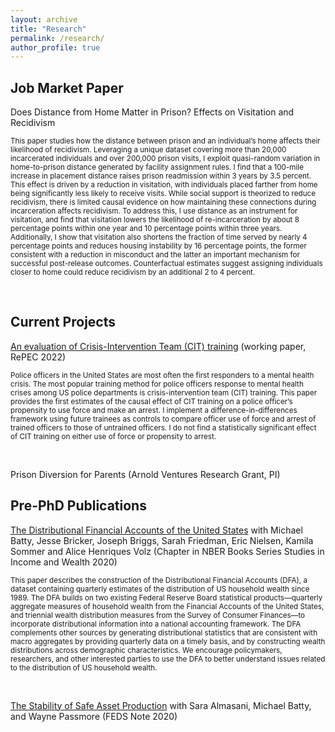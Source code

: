 ```yaml
---
layout: archive
title: "Research"
permalink: /research/
author_profile: true
---
```

## Job Market Paper ##
Does Distance from Home Matter in Prison? Effects on Visitation and Recidivism<br/> 
 <p><small>This paper studies how the distance between prison and an individual’s home affects their likelihood of recidivism. Leveraging a unique dataset covering more than 20,000 incarcerated individuals and over 200,000 prison visits, I exploit quasi-random variation in home-to-prison distance generated by facility assignment rules. I find that a 100-mile increase in placement distance raises prison readmission within 3 years by 3.5 percent. This effect is driven by a reduction in visitation, with individuals placed farther from home being significantly less likely to receive visits. While social support is theorized to reduce recidivism, there is limited causal evidence on how maintaining these connections during incarceration affects recidivism. To address this, I use distance as an instrument for visitation, and find that visitation lowers the likelihood of re-incarceration by about 8 percentage points within one year and 10 percentage points within three years. Additionally, I show that visitation also shortens the fraction of time served by nearly 4 percentage points and reduces housing instability by 16 percentage points, the former consistent with a reduction in misconduct and the latter an important mechanism for successful post-release outcomes. Counterfactual estimates suggest assigning individuals closer to home could reduce recidivism by an additional 2 to 4 percent. </small></p><br/> 

## Current Projects ##
[An evaluation of Crisis-Intervention Team (CIT) training](https://mpra.ub.uni-muenchen.de/114948/1/MPRA_paper_114948.pdf) (working paper, RePEC 2022)<br/> 
 <p><small>Police officers in the United States are most often the first responders to a mental health crisis. The most popular training method for police officers response to mental health crises among US police departments is crisis-intervention team (CIT) training. This paper provides the first estimates of the causal effect of CIT training on a police officer’s propensity to use force and make an arrest. I implement a difference-in-differences framework using future trainees as controls to compare officer use of force and arrest of trained officers to those of untrained officers. I do not find a statistically significant effect of CIT training on either use of force or propensity to arrest.</small></p><br/> 

 Prison Diversion for Parents (Arnold Ventures Research Grant, PI) <br/> 

## Pre-PhD Publications ##
[The Distributional Financial Accounts of the United States](https://www.nber.org/books-and-chapters/measuring-distribution-and-mobility-income-and-wealth/distributional-financial-accounts-united-states) with Michael Batty, Jesse Bricker, Joseph Briggs, Sarah Friedman, Eric Nielsen, Kamila Sommer and Alice Henriques Volz (Chapter in NBER Books Series Studies in Income and Wealth 2020)<br/>
 <p><small>This paper describes the construction of the Distributional Financial Accounts (DFA), a dataset containing quarterly estimates of the distribution of US household wealth since 1989. The DFA builds on two existing Federal Reserve Board statistical products—quarterly aggregate measures of household wealth from the Financial Accounts of the United States, and triennial wealth distribution measures from the Survey of Consumer Finances—to incorporate distributional information into a national accounting framework. The DFA complements other sources by generating distributional statistics that are consistent with macro aggregates by providing quarterly data on a timely basis, and by constructing wealth distributions across demographic characteristics. We encourage policymakers, researchers, and other interested parties to use the DFA to better understand issues related to the distribution of US household wealth.</small></p><br/> 

[The Stability of Safe Asset Production](https://www.federalreserve.gov/econres/notes/feds-notes/the-stability-of-safe-asset-production-20201109.html#:~:text=A%20safe%20asset%20is%20a,especially%20during%20adverse%20systemic%20events.) with Sara Almasani, Michael Batty, and Wayne Passmore (FEDS Note 2020)
